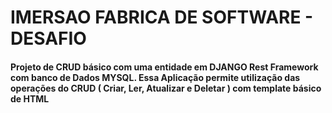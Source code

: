 <h1>IMERSAO FABRICA DE SOFTWARE - DESAFIO</h1>


<h4>Projeto de CRUD básico com uma entidade em DJANGO Rest Framework com banco de Dados MYSQL.
Essa Aplicação permite utilização das operações do CRUD ( Criar, Ler, Atualizar e Deletar ) com template básico de HTML</h4>


